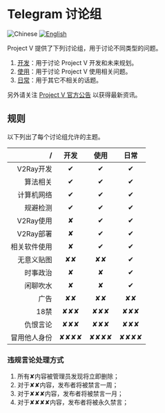 # Telegram 讨论组

![Chinese](../resources/chinesec.svg) [![English](../resources/english.svg)](https://www.v2ray.com/en/welcome/tg.html)

Project V 提供了下列讨论组，用于讨论不同类型的问题。

1. [开发](https://t.me/joinchat/DNcazUMxm77Jt0LQuwiGAQ)：用于讨论 Project V 开发和未来规划。
1. [使用](https://telegram.me/projectv2ray)：用于讨论 Project V 使用相关问题。
1. [日常](https://t.me/joinchat/DNcazUIYaH80uVfeS716jg)：用于其它不相关的话题。

另外请关注 [Project V 官方公告](https://t.me/v2msg) 以获得最新资讯。

## 规则

以下列出了每个讨论组允许的主题。

  / | 开发 | 使用 | 日常
-------:|:-------:|:----:|:----:
V2Ray开发|&#10004;|&#10004;|&#10004;
算法相关 | &#10004;|&#10004;|&#10004;
计算机网络|&#10004;|&#10004;|&#10004;
规避检测|&#10004;|&#10004;|&#10004;
V2Ray使用|&#10008;|&#10004;|&#10004;
V2Ray部署|&#10008;|&#10004;|&#10004;
相关软件使用|&#10008;|&#10004;|&#10004;
无意义贴图|&#10008;&#10008;|&#10008;&#10008;|&#10004;
时事政治|&#10008;|&#10008;|&#10004;
闲聊吹水|&#10008;|&#10008;|&#10004;
广告|&#10008;&#10008;|&#10008;&#10008;|&#10008;&#10008;
18禁|&#10008;&#10008;&#10008;|&#10008;&#10008;&#10008;|&#10008;&#10008;&#10008;
仇恨言论|&#10008;&#10008;&#10008;|&#10008;&#10008;&#10008;|&#10008;&#10008;&#10008;
冒用他人身份|&#10008;&#10008;&#10008;&#10008;|&#10008;&#10008;&#10008;&#10008;|&#10008;&#10008;&#10008;&#10008;

### 违规言论处理方式

1. 所有&#10008;内容被管理员发现将立即删除；
1. 对于&#10008;&#10008;内容，发布者将被禁言一周；
1. 对于&#10008;&#10008;&#10008;内容，发布者将被禁言一月；
1. 对于&#10008;&#10008;&#10008;&#10008;内容，发布者将被永久禁言；

